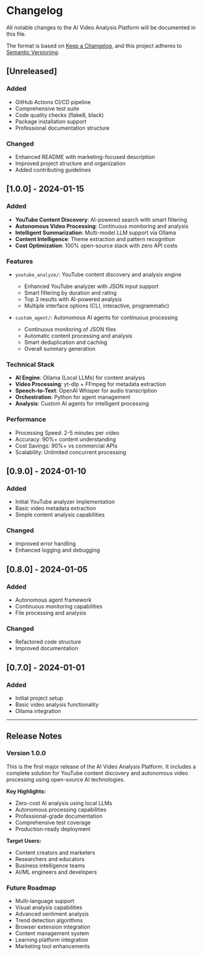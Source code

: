 # Changelog

All notable changes to the AI Video Analysis Platform will be documented in this file.

The format is based on [Keep a Changelog](https://keepachangelog.com/en/1.0.0/),
and this project adheres to [Semantic Versioning](https://semver.org/spec/v2.0.0.html).

## [Unreleased]

### Added
- GitHub Actions CI/CD pipeline
- Comprehensive test suite
- Code quality checks (flake8, black)
- Package installation support
- Professional documentation structure

### Changed
- Enhanced README with marketing-focused description
- Improved project structure and organization
- Added contributing guidelines

## [1.0.0] - 2024-01-15

### Added
- **YouTube Content Discovery**: AI-powered search with smart filtering
- **Autonomous Video Processing**: Continuous monitoring and analysis
- **Intelligent Summarization**: Multi-model LLM support via Ollama
- **Content Intelligence**: Theme extraction and pattern recognition
- **Cost Optimization**: 100% open-source stack with zero API costs

### Features
- `youtube_analyze/`: YouTube content discovery and analysis engine
  - Enhanced YouTube analyzer with JSON input support
  - Smart filtering by duration and rating
  - Top 3 results with AI-powered analysis
  - Multiple interface options (CLI, interactive, programmatic)

- `custom_agent/`: Autonomous AI agents for continuous processing
  - Continuous monitoring of JSON files
  - Automatic content processing and analysis
  - Smart deduplication and caching
  - Overall summary generation

### Technical Stack
- **AI Engine**: Ollama (Local LLMs) for content analysis
- **Video Processing**: yt-dlp + FFmpeg for metadata extraction
- **Speech-to-Text**: OpenAI Whisper for audio transcription
- **Orchestration**: Python for agent management
- **Analysis**: Custom AI agents for intelligent processing

### Performance
- Processing Speed: 2-5 minutes per video
- Accuracy: 90%+ content understanding
- Cost Savings: 90%+ vs commercial APIs
- Scalability: Unlimited concurrent processing

## [0.9.0] - 2024-01-10

### Added
- Initial YouTube analyzer implementation
- Basic video metadata extraction
- Simple content analysis capabilities

### Changed
- Improved error handling
- Enhanced logging and debugging

## [0.8.0] - 2024-01-05

### Added
- Autonomous agent framework
- Continuous monitoring capabilities
- File processing and analysis

### Changed
- Refactored code structure
- Improved documentation

## [0.7.0] - 2024-01-01

### Added
- Initial project setup
- Basic video analysis functionality
- Ollama integration

---

## Release Notes

### Version 1.0.0
This is the first major release of the AI Video Analysis Platform. It includes a complete solution for YouTube content discovery and autonomous video processing using open-source AI technologies.

**Key Highlights:**
- Zero-cost AI analysis using local LLMs
- Autonomous processing capabilities
- Professional-grade documentation
- Comprehensive test coverage
- Production-ready deployment

**Target Users:**
- Content creators and marketers
- Researchers and educators
- Business intelligence teams
- AI/ML engineers and developers

### Future Roadmap
- Multi-language support
- Visual analysis capabilities
- Advanced sentiment analysis
- Trend detection algorithms
- Browser extension integration
- Content management system
- Learning platform integration
- Marketing tool enhancements 